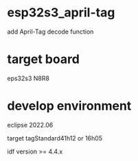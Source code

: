 # esp32s3_april-tag
add April-Tag decode function


# target board 

eps32s3 N8R8


# develop environment
eclipse 2022.06

target tagStandard41h12 or 16h05

idf version >= 4.4.x
